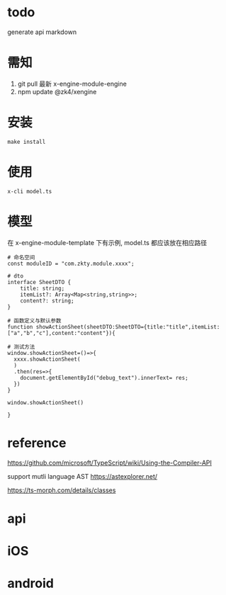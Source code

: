 

# todo 
generate api markdown
# 需知
1. git pull 最新 x-engine-module-engine
1. npm update @zk4/xengine

#  安装
```
make install
```

# 使用
```
x-cli model.ts
```

# 模型
在 x-engine-module-template 下有示例,  model.ts 都应该放在相应路径
```
# 命名空间
const moduleID = "com.zkty.module.xxxx";

# dto
interface SheetDTO {
    title: string;
    itemList?: Array<Map<string,string>>;
    content?: string;
}
  
# 函数定义与默认参数
function showActionSheet(sheetDTO:SheetDTO={title:"title",itemList:["a","b","c"],content:"content"}){

# 测试方法
window.showActionSheet=()=>{
  xxxx.showActionSheet(
  )
  .then(res=>{
    document.getElementById("debug_text").innerText= res;
  })
}

window.showActionSheet()

}

```
# reference

https://github.com/microsoft/TypeScript/wiki/Using-the-Compiler-API

support mutli language AST
https://astexplorer.net/

https://ts-morph.com/details/classes



# api



# iOS


# android



